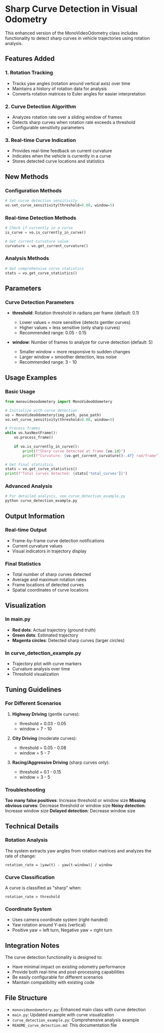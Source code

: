 # Sharp Curve Detection in Visual Odometry

This enhanced version of the MonoVideoOdometry class includes functionality to detect sharp curves in vehicle trajectories using rotation analysis.

## Features Added

### 1. Rotation Tracking
- Tracks yaw angles (rotation around vertical axis) over time
- Maintains a history of rotation data for analysis
- Converts rotation matrices to Euler angles for easier interpretation

### 2. Curve Detection Algorithm
- Analyzes rotation rate over a sliding window of frames
- Detects sharp curves when rotation rate exceeds a threshold
- Configurable sensitivity parameters

### 3. Real-time Curve Indication
- Provides real-time feedback on current curvature
- Indicates when the vehicle is currently in a curve
- Stores detected curve locations and statistics

## New Methods

### Configuration Methods
```python
# Set curve detection sensitivity
vo.set_curve_sensitivity(threshold=0.08, window=5)
```

### Real-time Detection Methods
```python
# Check if currently in a curve
is_curve = vo.is_currently_in_curve()

# Get current curvature value
curvature = vo.get_current_curvature()
```

### Analysis Methods
```python
# Get comprehensive curve statistics
stats = vo.get_curve_statistics()
```

## Parameters

### Curve Detection Parameters
- **threshold**: Rotation threshold in radians per frame (default: 0.1)
  - Lower values = more sensitive (detects gentler curves)
  - Higher values = less sensitive (only sharp curves)
  - Recommended range: 0.05 - 0.15

- **window**: Number of frames to analyze for curve detection (default: 5)
  - Smaller window = more responsive to sudden changes
  - Larger window = smoother detection, less noise
  - Recommended range: 3 - 10

## Usage Examples

### Basic Usage
```python
from monovideoodometery import MonoVideoOdometery

# Initialize with curve detection
vo = MonoVideoOdometery(img_path, pose_path)
vo.set_curve_sensitivity(threshold=0.08, window=5)

# Process frames
while vo.hasNextFrame():
    vo.process_frame()
    
    if vo.is_currently_in_curve():
        print(f"Sharp curve detected at frame {vo.id}")
        print(f"Curvature: {vo.get_current_curvature():.4f} rad/frame")

# Get final statistics
stats = vo.get_curve_statistics()
print(f"Total curves detected: {stats['total_curves']}")
```

### Advanced Analysis
```python
# For detailed analysis, see curve_detection_example.py
python curve_detection_example.py
```

## Output Information

### Real-time Output
- Frame-by-frame curve detection notifications
- Current curvature values
- Visual indicators in trajectory display

### Final Statistics
- Total number of sharp curves detected
- Average and maximum rotation rates
- Frame locations of detected curves
- Spatial coordinates of curve locations

## Visualization

### In main.py
- **Red dots**: Actual trajectory (ground truth)
- **Green dots**: Estimated trajectory
- **Magenta circles**: Detected sharp curves (larger circles)

### In curve_detection_example.py
- Trajectory plot with curve markers
- Curvature analysis over time
- Threshold visualization

## Tuning Guidelines

### For Different Scenarios

1. **Highway Driving** (gentle curves):
   - threshold = 0.03 - 0.05
   - window = 7 - 10

2. **City Driving** (moderate curves):
   - threshold = 0.05 - 0.08
   - window = 5 - 7

3. **Racing/Aggressive Driving** (sharp curves only):
   - threshold = 0.1 - 0.15
   - window = 3 - 5

### Troubleshooting

**Too many false positives**: Increase threshold or window size
**Missing obvious curves**: Decrease threshold or window size
**Noisy detection**: Increase window size
**Delayed detection**: Decrease window size

## Technical Details

### Rotation Analysis
The system extracts yaw angles from rotation matrices and analyzes the rate of change:

```
rotation_rate = |yaw(t) - yaw(t-window)| / window
```

### Curve Classification
A curve is classified as "sharp" when:
```
rotation_rate > threshold
```

### Coordinate System
- Uses camera coordinate system (right-handed)
- Yaw rotation around Y-axis (vertical)
- Positive yaw = left turn, Negative yaw = right turn

## Integration Notes

The curve detection functionality is designed to:
- Have minimal impact on existing odometry performance
- Provide both real-time and post-processing capabilities
- Be easily configurable for different scenarios
- Maintain compatibility with existing code

## File Structure

- `monovideoodometery.py`: Enhanced main class with curve detection
- `main.py`: Updated example with curve visualization
- `curve_detection_example.py`: Comprehensive analysis example
- `README_curve_detection.md`: This documentation file
